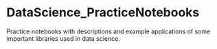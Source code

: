 # DataScience_PracticeNotebooks
Practice notebooks with descriptions and example applications of some important libraries used in data science.
